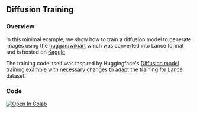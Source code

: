## Diffusion Training

### Overview
In this minimal example, we show how to train a diffusion model to generate images using the [huggan/wikiart](huggan/wikiart) which was converted into Lance format and is hosted on [Kaggle](https://www.kaggle.com/datasets/heyytanay/huggan-wikiart-lance).

The training code itself was inspired by Huggingface's [Diffusion model training example](https://huggingface.co/docs/diffusers/en/tutorials/basic_training) with necessary changes to adapt the training for Lance dataset.

### Code
<a href="https://colab.research.google.com/github/lancedb/lance-deeplearning-recipes/blob/main/examples/diffusion-training/diffusion-training.ipynb"><img src="https://colab.research.google.com/assets/colab-badge.svg" alt="Open In Colab"></a> 